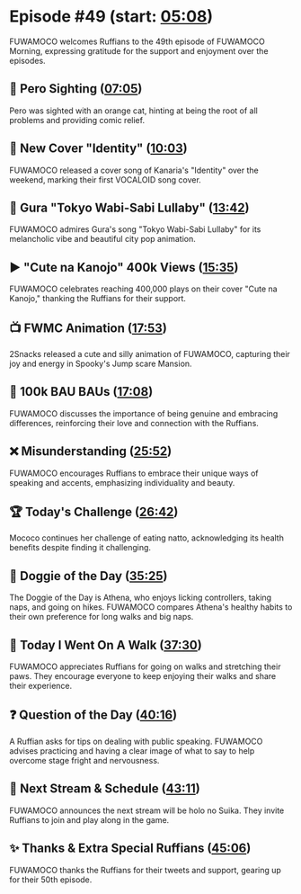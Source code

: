 # Episode #49 (start: [05:08](https://youtu.be/6wfIKjnYxwQ?t=05m08s))

FUWAMOCO welcomes Ruffians to the 49th episode of FUWAMOCO Morning, expressing gratitude for the support and enjoyment over the episodes.

## 👀 Pero Sighting ([07:05](https://youtu.be/6wfIKjnYxwQ?t=07m05s))

Pero was sighted with an orange cat, hinting at being the root of all problems and providing comic relief.

## 🎤 New Cover "Identity" ([10:03](https://youtu.be/6wfIKjnYxwQ?t=10m03s))

FUWAMOCO released a cover song of Kanaria's "Identity" over the weekend, marking their first VOCALOID song cover.

## 🔱 Gura "Tokyo Wabi-Sabi Lullaby" ([13:42](https://youtu.be/6wfIKjnYxwQ?t=13m42s))

FUWAMOCO admires Gura's song "Tokyo Wabi-Sabi Lullaby" for its melancholic vibe and beautiful city pop animation.

## ▶️ "Cute na Kanojo" 400k Views ([15:35](https://youtu.be/6wfIKjnYxwQ?t=15m35s))

FUWAMOCO celebrates reaching 400,000 plays on their cover "Cute na Kanojo," thanking the Ruffians for their support.

## 📺 FWMC Animation ([17:53](https://youtu.be/6wfIKjnYxwQ?t=17m53s))

2Snacks released a cute and silly animation of FUWAMOCO, capturing their joy and energy in Spooky's Jump scare Mansion.

## 📢 100k BAU BAUs ([17:08](https://youtu.be/6wfIKjnYxwQ?t=17m08s))

FUWAMOCO discusses the importance of being genuine and embracing differences, reinforcing their love and connection with the Ruffians.

## ❌ Misunderstanding ([25:52](https://youtu.be/6wfIKjnYxwQ?t=25m52s))

FUWAMOCO encourages Ruffians to embrace their unique ways of speaking and accents, emphasizing individuality and beauty.

## 🏆 Today's Challenge ([26:42](https://youtu.be/6wfIKjnYxwQ?t=26m42s))

Mococo continues her challenge of eating natto, acknowledging its health benefits despite finding it challenging.

## 🐶 Doggie of the Day ([35:25](https://youtu.be/6wfIKjnYxwQ?t=35m25s))

The Doggie of the Day is Athena, who enjoys licking controllers, taking naps, and going on hikes. FUWAMOCO compares Athena's healthy habits to their own preference for long walks and big naps.

## 🚶 Today I Went On A Walk ([37:30](https://youtu.be/6wfIKjnYxwQ?t=37m30s))

FUWAMOCO appreciates Ruffians for going on walks and stretching their paws. They encourage everyone to keep enjoying their walks and share their experience.

## ❓ Question of the Day ([40:16](https://youtu.be/6wfIKjnYxwQ?t=40m16s))

A Ruffian asks for tips on dealing with public speaking. FUWAMOCO advises practicing and having a clear image of what to say to help overcome stage fright and nervousness.

## 📅 Next Stream & Schedule ([43:11](https://youtu.be/6wfIKjnYxwQ?t=43m11s))

FUWAMOCO announces the next stream will be holo no Suika. They invite Ruffians to join and play along in the game​​.

## ✨ Thanks & Extra Special Ruffians ([45:06](https://youtu.be/6wfIKjnYxwQ?t=45m06s))

FUWAMOCO thanks the Ruffians for their tweets and support, gearing up for their 50th episode.
